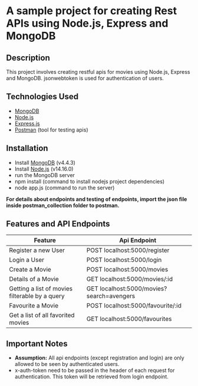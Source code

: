 # A sample project for creating Rest APIs using Node.js, Express and MongoDB

## Description

This project involves creating restful apis for movies using Node.js, Express and MongoDB.
jsonwebtoken is used for authentication of users.


## Technologies Used
* [MongoDB](https://www.mongodb.com/)
* [Node.js](https://nodejs.org/en/)
* [Express.js](https://expressjs.com/)
* [Postman](https://www.postman.com/) (tool for testing apis)


## Installation

* Install [MongoDB](https://www.mongodb.com/) (v4.4.3)
* Install [Node.js](https://nodejs.org/en/) (v14.16.0)
* run the MongoDB server
* npm install (command to install nodejs project dependencies)
* node app.js  (command to run the server)

**For details about endpoints and testing of endpoints, import the json file inside postman_collection folder to postman.**


## Features and API Endpoints

Feature | Api Endpoint
------------ | -------------
Register a new User | POST localhost:5000/register
Login a User | POST localhost:5000/login
Create a Movie | POST localhost:5000/movies
Details of a Movie | GET localhost:5000/movies/:id
Getting a list of movies filterable by a query | GET localhost:5000/movies?search=avengers
Favourite a Movie | POST localhost:5000/favourite/:id
Get a list of all favorited movies | GET localhost:5000/favourites


## Important Notes

* **Assumption:** All api endpoints (except registration and login) are only allowed to be seen by authenticated users.
* x-auth-token need to be passed in the header of each request for authentication. This token will be retrieved from login endpoint.

